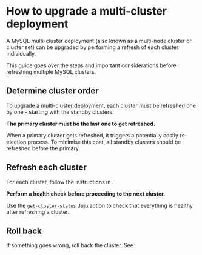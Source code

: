 # How to upgrade a multi-cluster deployment

A MySQL multi-cluster deployment (also known as a multi-node cluster or cluster set) can be upgraded by performing a refresh of each cluster individually.

This guide goes over the steps and important considerations before refreshing multiple MySQL clusters.

## Determine cluster order

To upgrade a multi-cluster deployment, each cluster must be refreshed one by one - starting with the standby clusters.

**The primary cluster must be the last one to get refreshed.**

When a primary cluster gets refreshed, it triggers a potentially costly re-election process. To minimise this cost, all standby clusters should be refreshed before the primary.

<!--TODO: Mention how to identify primary cluster-->

## Refresh each cluster

For each cluster, follow the instructions in [](/how-to/upgrade/upgrade-single-cluster).

**Perform a health check before proceeding to the next cluster.**

Use the [`get-cluster-status`](https://charmhub.io/mysql/actions#get-cluster-status) Juju action to check that everything is healthy after refreshing a cluster.

<!---TODO: example of running get-cluster-status (and making sure the cluster-set param is True?)
```shell
juju run <?> get-cluster-status
```
-->

## Roll back

If something goes wrong, roll back the cluster. See: [](/how-to/upgrade/roll-back-single-cluster)

<!--TODO: clarify what to do if you've already refreshed one or more clusters, another one fails, and you need to roll back everything - including the clusters that are fully upgraded -->



